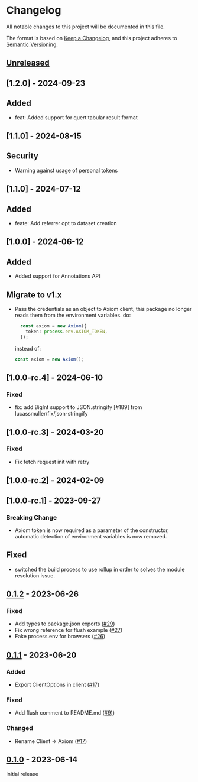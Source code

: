 # Changelog

All notable changes to this project will be documented in this file.

The format is based on [Keep a Changelog](https://keepachangelog.com/en/1.0.0/),
and this project adheres to [Semantic Versioning](https://semver.org/spec/v2.0.0.html).

## [Unreleased]

## [1.2.0] - 2024-09-23

## Added

- feat: Added support for quert tabular result format

## [1.1.0] - 2024-08-15

## Security

- Warning against usage of personal tokens

## [1.1.0] - 2024-07-12

## Added

- feate: Add referrer opt to dataset creation


## [1.0.0] - 2024-06-12

## Added

- Added support for Annotations API

## Migrate to v1.x

- Pass the credentials as an object to Axiom client, this package no longer reads them from the environment variables.
  do:
  ```ts
    const axiom = new Axiom({
      token: process.env.AXIOM_TOKEN,
    });
  ```
  instead of:
  ```ts
  const axiom = new Axiom();
  ```

## [1.0.0-rc.4] - 2024-06-10

### Fixed

- fix: add BigInt support to JSON.stringify [#189] from lucassmuller/fix/json-stringify

## [1.0.0-rc.3] - 2024-03-20

### Fixed

- Fix fetch request init with retry

## [1.0.0-rc.2] - 2024-02-09

## [1.0.0-rc.1] - 2023-09-27

### Breaking Change

- Axiom token is now required as a parameter of the constructor, automatic detection of environment variables is now removed.

## Fixed

- switched the build process to use rollup in order to solves the module resolution issue.

## [0.1.2] - 2023-06-26

### Fixed

- Add types to package.json exports ([#29](https://github.com/axiomhq/axiom-js/pull/29))
- Fix wrong reference for flush example ([#27](https://github.com/axiomhq/axiom-js/pull/27))
- Fake process.env for browsers ([#26](https://github.com/axiomhq/axiom-js/pull/26))

## [0.1.1] - 2023-06-20

### Added

- Export ClientOptions in client ([#17](https://github.com/axiomhq/axiom-js/pull/17))

### Fixed

- Add flush comment to README.md ([#9)](https://github.com/axiomhq/axiom-js/pull/9))

### Changed

- Rename Client => Axiom ([#17](https://github.com/axiomhq/axiom-js/pull/17))

## [0.1.0] - 2023-06-14

Initial release

[unreleased]: https://github.com/axiomhq/axiom-js/compare/js-0.1.2...HEAD
[0.1.2]: https://github.com/axiomhq/axiom-js/releases/tag/js-0.1.2
[0.1.1]: https://github.com/axiomhq/axiom-js/releases/tag/js-0.1.1
[0.1.0]: https://github.com/axiomhq/axiom-js/releases/tag/js-0.1.0
